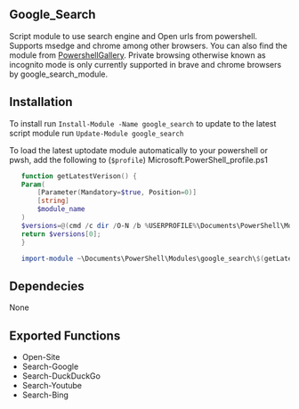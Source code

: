 ## Google_Search

 Script module to use search engine and Open urls from powershell. Supports msedge and chrome among other browsers.
 You can also find the module from [PowershellGallery](https://www.powershellgallery.com). Private browsing otherwise known as incognito mode is only currently supported in brave and chrome browsers by google_search_module. 

## Installation

  To install run ```Install-Module -Name google_search``` to update to the latest script module run
 ```Update-Module google_search```

To load the latest uptodate module automatically to your powershell or pwsh, add the following to (```$profile```) Microsoft.PowerShell_profile.ps1

 ```powershell
    function getLatestVerison() {
    Param(
        [Parameter(Mandatory=$true, Position=0)]
        [string]
        $module_name
    )
    $versions=@(cmd /c dir /O-N /b %USERPROFILE%\Documents\PowerShell\Modules\$module_name\);
    return $versions[0];
    }

    import-module ~\Documents\PowerShell\Modules\google_search\$(getLatestVerison -module_name "google_search")\google_search.psm1
```
## Dependecies

 None

## Exported Functions

 * Open-Site
 * Search-Google
 * Search-DuckDuckGo
 * Search-Youtube
 * Search-Bing
